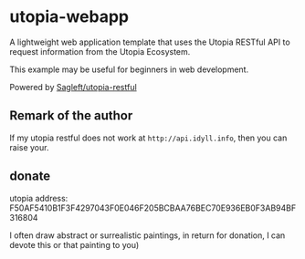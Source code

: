# utopia-webapp
A lightweight web application template that uses the Utopia RESTful API to request information from the Utopia Ecosystem.

This example may be useful for beginners in web development.

Powered by [Sagleft/utopia-restful](https://github.com/Sagleft/utopia-restful)

## Remark of the author

If my utopia restful does not work at `http://api.idyll.info`, then you can raise your.

## donate

utopia address:
F50AF5410B1F3F4297043F0E046F205BCBAA76BEC70E936EB0F3AB94BF316804

I often draw abstract or surrealistic paintings, in return for donation, I can devote this or that painting to you)
